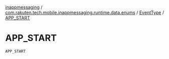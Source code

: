 [inappmessaging](../../index.md) / [com.rakuten.tech.mobile.inappmessaging.runtime.data.enums](../index.md) / [EventType](index.md) / [APP_START](./-a-p-p_-s-t-a-r-t.md)

# APP_START

`APP_START`